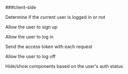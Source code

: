 ###client-side

Determine if the current user is logged in or not

Allow the user to sign up

Allow the user to log in

Send the access token with each request

Allow the user to log off

Hide/show components based on the user's auth status


